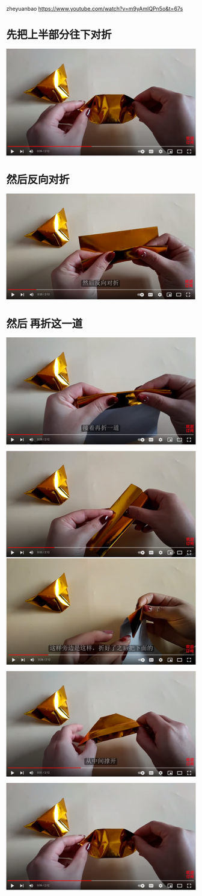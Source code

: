 
zheyuanbao
https://www.youtube.com/watch?v=m9yAmIQPn5o&t=67s

# 先把上半部分往下对折
![](https://github.com/harryji168/Pictures/blob/e8c31b92a4f441b50a0baa83f6ea831bf0f715a6/Screenshot%20from%202021-12-13%2015-35-40.png)



# 然后反向对折
![](https://github.com/harryji168/Pictures/blob/e8c31b92a4f441b50a0baa83f6ea831bf0f715a6/Screenshot%20from%202021-12-13%2015-32-35.png)


# 然后 再折这一道
![](https://github.com/harryji168/Pictures/blob/e8c31b92a4f441b50a0baa83f6ea831bf0f715a6/Screenshot%20from%202021-12-13%2015-33-34.png)



![](https://github.com/harryji168/Pictures/blob/e8c31b92a4f441b50a0baa83f6ea831bf0f715a6/Screenshot%20from%202021-12-13%2015-34-39.png)
![](https://github.com/harryji168/Pictures/blob/e8c31b92a4f441b50a0baa83f6ea831bf0f715a6/Screenshot%20from%202021-12-13%2015-33-47.png)

![](https://github.com/harryji168/Pictures/blob/e8c31b92a4f441b50a0baa83f6ea831bf0f715a6/Screenshot%20from%202021-12-13%2015-35-24.png)

![](https://github.com/harryji168/Pictures/blob/e8c31b92a4f441b50a0baa83f6ea831bf0f715a6/Screenshot%20from%202021-12-13%2015-35-40.png)